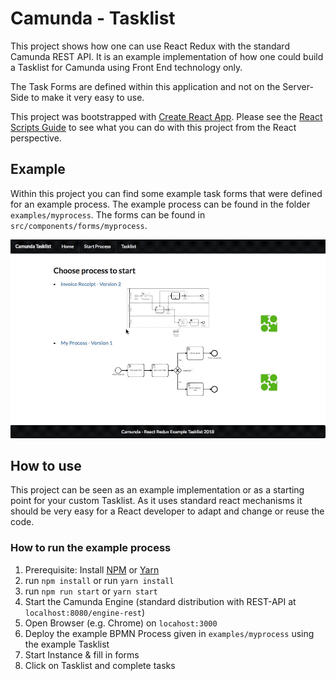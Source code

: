 # Camunda - Tasklist

This project shows how one can use React Redux with the standard Camunda REST API. It is an example implementation of how one could build a Tasklist for Camunda using Front End technology only.

The Task Forms are defined within this application and not on the Server-Side to make it very easy to use.

This project was bootstrapped with [Create React App](https://github.com/facebookincubator/create-react-app).
Please see the [React Scripts Guide](https://github.com/facebookincubator/create-react-app/blob/master/packages/react-scripts/template/README.md) to see what you can do with this project from the React perspective.

## Example
Within this project you can find some example task forms that were defined for an example process.
The example process can be found in the folder `examples/myprocess`.
The forms can be found in `src/components/forms/myprocess`.

![Example Screencast ](screencast.gif)

## How to use
This project can be seen as an example implementation or as a starting point for your custom Tasklist.
As it uses standard react mechanisms it should be very easy for a React developer to adapt and change or reuse the code.

### How to run the example process

1. Prerequisite: Install [NPM](https://docs.npmjs.com/getting-started/installing-node) or [Yarn](https://yarnpkg.com/lang/en/docs/install/)
1. run `npm install` or run `yarn install`
1. run `npm run start` or `yarn start`
1. Start the Camunda Engine (standard distribution with REST-API at `localhost:8080/engine-rest`)
1. Open Browser (e.g. Chrome) on `locahost:3000`
1. Deploy the example BPMN Process given in `examples/myprocess` using the example Tasklist
1. Start Instance & fill in forms
1. Click on Tasklist and complete tasks


